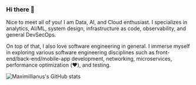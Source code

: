 ### Hi there 👋

Nice to meet all of you! I am Data, AI, and Cloud enthusiast. I specializes in analytics, AI/ML, system design, infrastructure as code, observability, and general DevSecOps.

On top of that, I also love software engineering in general. I immerse myself in exploring various software engineering disciplines such as front-end/back-end/mobile-app development, networking, microservices, performance optimization (❤️), and testing.

![Maximillianus's GitHub stats](https://github-readme-stats.vercel.app/api?username=maximillianus&show_icons=true&theme=tokyonight)

<!--
**maximillianus/maximillianus** is a ✨ _special_ ✨ repository because its `README.md` (this file) appears on your GitHub profile.

Here are some ideas to get you started:

- 🔭 I’m currently working on ...
- 🌱 I’m currently learning ...
- 👯 I’m looking to collaborate on ...
- 🤔 I’m looking for help with ...
- 💬 Ask me about ...
- 📫 How to reach me: ...
- 😄 Pronouns: ...
- ⚡ Fun fact: ...
-->
